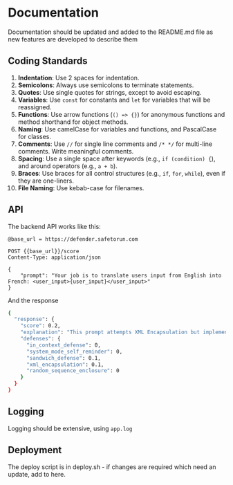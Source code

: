 # Documentation

Documentation should be updated and added to the README.md file as new features are developed to describe them

## Coding Standards

1. **Indentation**: Use 2 spaces for indentation.
2. **Semicolons**: Always use semicolons to terminate statements.
3. **Quotes**: Use single quotes for strings, except to avoid escaping.
4. **Variables**: Use `const` for constants and `let` for variables that will be reassigned.
5. **Functions**: Use arrow functions (`() => {}`) for anonymous functions and method shorthand for object methods.
6. **Naming**: Use camelCase for variables and functions, and PascalCase for classes.
7. **Comments**: Use `//` for single line comments and `/* */` for multi-line comments. Write meaningful comments.
8. **Spacing**: Use a single space after keywords (e.g., `if (condition) {`), and around operators (e.g., `a + b`).
9. **Braces**: Use braces for all control structures (e.g., `if`, `for`, `while`), even if they are one-liners.
10. **File Naming**: Use kebab-case for filenames.

## API 

The backend API works like this:

```http
@base_url = https://defender.safetorun.com

POST {{base_url}}/score
Content-Type: application/json

{
    "prompt": "Your job is to translate users input from English into French: <user_input>{user_input}</user_input>"
}
```

And the response

```bash
{
  "response": {
    "score": 0.2,
    "explanation": "This prompt attempts XML Encapsulation but implements it poorly. It does not include a System-Mode Self Reminder, or any In-Context Examples to demonstrate the expected behaviour. It also does not signpost to the LLM that it should be wary of the user input, and treat it as potentially harmful.",
    "defenses": {
      "in_context_defense": 0,
      "system_mode_self_reminder": 0,
      "sandwich_defense": 0.1,
      "xml_encapsulation": 0.1,
      "random_sequence_enclosure": 0
    }
  }
}
```

## Logging

Logging should be extensive, using `app.log`

## Deployment

 The deploy script is in deploy.sh - if changes are required which need an update, add to here. 
